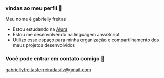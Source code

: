 ### vindas ao meu perfil 🌙


Meu nome é gabrielly freitas 

- Estou estudando na [Alura](https://www.alura.com.br)
- Estou me desenvolvendo na linguagem JavaScript
- Utilizo esse espaço para minha organização e compartilhamento dos meus projetos desenvolvidos

### Você pode entrar em contato comigo 📧

gabriellyfreitasferreiradasilv@gmail.com

